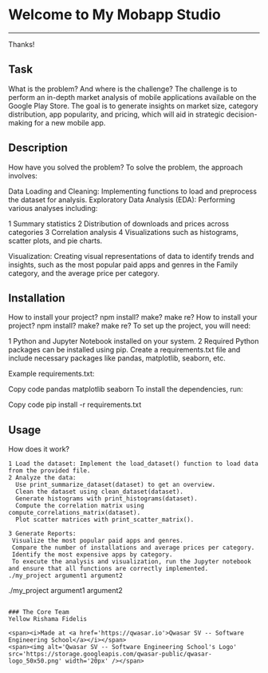 # Welcome to My Mobapp Studio
***
Thanks!
## Task
What is the problem? And where is the challenge?
The challenge is to perform an in-depth market analysis of mobile applications available on the Google Play Store. The goal is to generate insights on market size, category distribution, app popularity, and pricing, which will aid in strategic decision-making for a new mobile app.

## Description
How have you solved the problem?
To solve the problem, the approach involves:

Data Loading and Cleaning: Implementing functions to load and preprocess the dataset for analysis.
Exploratory Data Analysis (EDA): Performing various analyses including:

1 Summary statistics
2 Distribution of downloads and prices across categories
3 Correlation analysis
4 Visualizations such as histograms, scatter plots, and pie charts. 

Visualization: Creating visual representations of data to identify trends and insights, such as the most popular paid apps and genres in the Family category, and the average price per category.
## Installation
 How to install your project? npm install? make? make re?
How to install your project? npm install? make? make re?
To set up the project, you will need:

1 Python and Jupyter Notebook installed on your system.
2 Required Python packages can be installed using pip. Create a requirements.txt file and include necessary packages like pandas, matplotlib,   seaborn, etc.

Example requirements.txt:

Copy code
pandas
matplotlib
seaborn
To install the dependencies, run:

Copy code
pip install -r requirements.txt
## Usage
 How does it work?
```
1 Load the dataset: Implement the load_dataset() function to load data from the provided file.
2 Analyze the data:
  Use print_summarize_dataset(dataset) to get an overview.
  Clean the dataset using clean_dataset(dataset).
  Generate histograms with print_histograms(dataset).
  Compute the correlation matrix using compute_correlations_matrix(dataset).
  Plot scatter matrices with print_scatter_matrix().
  
3 Generate Reports:
 Visualize the most popular paid apps and genres.
 Compare the number of installations and average prices per category.
 Identify the most expensive apps by category.
 To execute the analysis and visualization, run the Jupyter notebook and ensure that all functions are correctly implemented.
./my_project argument1 argument2
```
./my_project argument1 argument2
```

### The Core Team
Yellow Rishama Fidelis

<span><i>Made at <a href='https://qwasar.io'>Qwasar SV -- Software Engineering School</a></i></span>
<span><img alt='Qwasar SV -- Software Engineering School's Logo' src='https://storage.googleapis.com/qwasar-public/qwasar-logo_50x50.png' width='20px' /></span>
